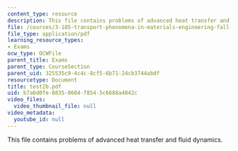 ```yaml
---
content_type: resource
description: This file contains problems of advanced heat transfer and fluid dynamics.
file: /courses/3-185-transport-phenomena-in-materials-engineering-fall-2003/b7a6d0fe88350604f8545c6688a4042c_test2b.pdf
file_type: application/pdf
learning_resource_types:
- Exams
ocw_type: OCWFile
parent_title: Exams
parent_type: CourseSection
parent_uid: 325535c9-4c4c-8cf5-6b71-24cb3744abdf
resourcetype: Document
title: test2b.pdf
uid: b7a6d0fe-8835-0604-f854-5c6688a4042c
video_files:
  video_thumbnail_file: null
video_metadata:
  youtube_id: null
---
```

This file contains problems of advanced heat transfer and fluid dynamics.

